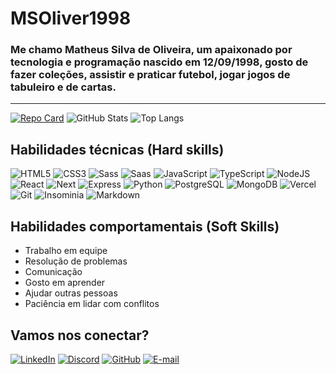 # MSOliver1998

### Me chamo Matheus Silva de Oliveira, um apaixonado por tecnologia e programação nascido em 12/09/1998, gosto de fazer coleções, assistir e praticar futebol, jogar jogos de tabuleiro e de cartas.

---

[![Repo Card](https://github-readme-stats.vercel.app/api/pin/?username=MSOliver1998&repo=public-projects&bg_color=000&border_color=30A3DC&show_icons=true&icon_color=00BFFF&title_color=00BFFF&text_color=FFF)](https://github.com/MSOliver1998/public-projects)
![GitHub Stats](https://github-readme-stats.vercel.app/api?username=MSOliver1998&theme=transparent&bg_color=000&border_color=30A3DC&show_icons=true&icon_color=30A3DC&title_color=00BFFF&text_color=FFF)
![Top Langs](https://github-readme-stats-git-masterrstaa-rickstaa.vercel.app/api/top-langs/?username=MSOliver1998&bg_color=000&border_color=30A3DC&title_color=00BFFF&text_color=fff)

## Habilidades técnicas (Hard skills)

![HTML5](https://img.shields.io/badge/HTML5-E34F26?style=for-the-badge&logo=html5&logoColor=white) 
![CSS3](https://img.shields.io/badge/CSS3-1572B6?style=for-the-badge&logo=css3&logoColor=white)
![Sass](https://img.shields.io/badge/Sass-000?style=for-the-badge&logo=sass)
![Saas](https://img.shields.io/badge/Scss-000?style=for-the-badge&logo=sass)
![JavaScript](https://img.shields.io/badge/JavaScript-F7DF1E?style=for-the-badge&logo=javascript&logoColor=000)
![TypeScript](https://img.shields.io/badge/TypeScript-007ACC?style=for-the-badge&logo=typescript&logoColor=white)
![NodeJS](https://img.shields.io/badge/node.js-6DA55F?style=for-the-badge&logo=node.js&logoColor=white)
![React](https://img.shields.io/badge/React-20232A?style=for-the-badge&logo=react&logoColor=61DAFB)
![Next](https://img.shields.io/badge/Next-black?style=for-the-badge&logo=next.js&logoColor=white)
![Express](https://img.shields.io/badge/express.js-%23404d59.svg?style=for-the-badge&logo=express&logoColor=%2361DAFB)
![Python](https://img.shields.io/badge/python-3670A0?style=for-the-badge&logo=python&logoColor=ffdd54)
![PostgreSQL](https://img.shields.io/badge/PostgreSQL-000?style=for-the-badge&logo=postgresql)
![MongoDB](https://img.shields.io/badge/MongoDB-%234ea94b.svg?style=for-the-badge&logo=mongodb&logoColor=white)
![Vercel](https://img.shields.io/badge/vercel-%23000000.svg?style=for-the-badge&logo=vercel&logoColor=white)
![Git](https://img.shields.io/badge/GIT-E44C30?style=for-the-badge&logo=git&logoColor=white)
![Insominia](https://img.shields.io/badge/insomnia-%234000BF?style=for-the-badge&logo=insomnia)
![Markdown](https://img.shields.io/badge/Markdown-000?style=for-the-badge&logo=markdown)

## Habilidades comportamentais (Soft Skills)

* Trabalho em equipe
* Resolução de problemas
* Comunicação
* Gosto em aprender
* Ajudar outras pessoas
* Paciência em lidar com conflitos

## Vamos nos conectar?

[![LinkedIn](https://img.shields.io/badge/LinkedIn-0077B5?style=for-the-badge&logo=linkedin&logoColor=white)](https://www.linkedin.com/in/matheus-silva-6021ab246/)
[![Discord](https://img.shields.io/badge/Discord-7289DA?style=for-the-badge&logo=discord&logoColor=white)](https://discord.com/channels/@msoliver1998/)
[![GitHub](https://img.shields.io/badge/GitHub-100000?style=for-the-badge&logo=github&logoColor=white)](https://github.com/MSOliver1998)
[![E-mail](https://img.shields.io/badge/-Email-000?style=for-the-badge&logo=microsoft-outlook&logoColor=007BFF)](mailto:ms_oliveira1998@hotmail.com)
